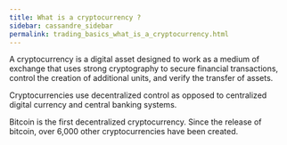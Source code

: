 ```yaml
---
title: What is a cryptocurrency ?
sidebar: cassandre_sidebar
permalink: trading_basics_what_is_a_cryptocurrency.html
---
```


A cryptocurrency is a digital asset designed to work as a medium of exchange that uses strong cryptography to secure financial transactions, control the creation of additional units, and verify the transfer of assets. 

Cryptocurrencies use decentralized control as opposed to centralized digital currency and central banking systems.

Bitcoin is the first decentralized cryptocurrency. Since the release of bitcoin, over 6,000 other cryptocurrencies have been created.